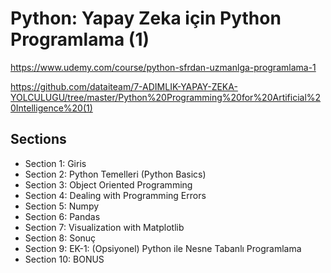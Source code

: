 # Python: Yapay Zeka için Python Programlama (1)

https://www.udemy.com/course/python-sfrdan-uzmanlga-programlama-1

https://github.com/dataiteam/7-ADIMLIK-YAPAY-ZEKA-YOLCULUGU/tree/master/Python%20Programming%20for%20Artificial%20Intelligence%20(1)


## Sections
- Section 1: Giris
- Section 2: Python Temelleri (Python Basics)
- Section 3: Object Oriented Programming
- Section 4: Dealing with Programming Errors
- Section 5: Numpy
- Section 6: Pandas
- Section 7: Visualization with Matplotlib
- Section 8: Sonuç
- Section 9: EK-1: (Opsiyonel) Python ile Nesne Tabanlı Programlama
- Section 10: BONUS
